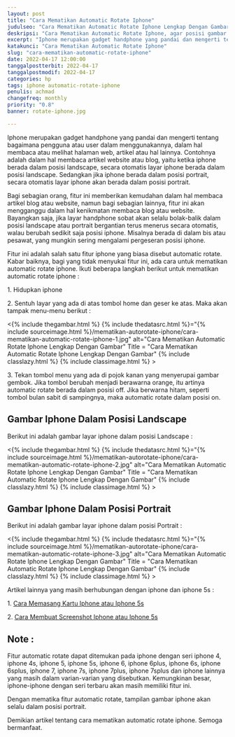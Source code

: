 ```yaml
---
layout: post
title: "Cara Mematikan Automatic Rotate Iphone"
judulseo: "Cara Mematikan Automatic Rotate Iphone Lengkap Dengan Gambar"
deskripsi: "Cara Mematikan Automatic Rotate Iphone, agar posisi gambar layar iphone tidak berubah-ubah, selalu berada di posisi portrait"
excerpt: "Iphone merupakan gadget handphone yang pandai dan mengerti tentang bagaimana pengguna atau user dalam menggunakannya, dalam hal membaca atau melihat halaman web, artikel atau hal lainnya. Contohnya adalah dalam hal membaca artikel website atau blog"
katakunci: "Cara Mematikan Automatic Rotate Iphone"
slug: "cara-mematikan-automatic-rotate-iphone"
date: 2022-04-17 12:00:00
tanggalpostterbit: 2022-04-17
tanggalpostmodif: 2022-04-17
categories: hp
tags: iphone automatic-rotate-iphone
penulis: achmad
changefreq: monthly
priority: "0.8"
banner: rotate-iphone.jpg

---
```


<p>Iphone merupakan gadget handphone yang pandai dan mengerti tentang bagaimana pengguna atau user dalam menggunakannya, dalam hal membaca atau melihat halaman web, artikel atau hal lainnya. Contohnya adalah dalam hal membaca artikel website atau blog, yaitu ketika iphone berada dalam posisi landscape, secara otomatis layar iphone berada dalam posisi landscape. Sedangkan jika iphone berada dalam posisi portrait, secara otomatis layar iphone akan berada dalam posisi portrait.</p>

<p>Bagi sebagian orang, fitur ini memberikan kemudahan dalam hal membaca artikel blog atau website, namun bagi sebagian lainnya, fitur ini akan mengganggu dalam hal kenikmatan membaca blog atau website. Bayangkan saja, jika layar handphone sobat akan selalu bolak-balik dalam posisi landscape atau portrait bergantian terus menerus secara otomatis, walau berubah sedikit saja posisi iphone. Misalnya berada di dalam bis atau pesawat, yang mungkin sering mengalami pergeseran posisi iphone.</p>

<p>Fitur ini adalah salah satu fitur iphone yang biasa disebut automatic rotate. Kabar baiknya, bagi yang tidak menyukai fitur ini, ada cara untuk mematikan automatic rotate iphone. Ikuti beberapa langkah berikut untuk mematikan automatic rotate iphone :</p>

<p>1. Hidupkan iphone</p>

<p>2. Sentuh layar yang ada di atas tombol home dan geser ke atas. Maka akan tampak menu-menu berikut :</p>

<p><{% include thegambar.html %} {% include thedatasrc.html %}="{% include sourceimage.html %}/mematikan-autorotate-iphone/cara-mematikan-automatic-rotate-iphone-1.jpg"  alt="Cara Mematikan Automatic Rotate Iphone Lengkap Dengan Gambar" Title = "Cara Mematikan Automatic Rotate Iphone Lengkap Dengan Gambar" {% include classlazy.html %} {% include classimage.html %} ></p>

<p>3. Tekan tombol menu yang ada di pojok kanan yang menyerupai gambar gembok. Jika tombol berubah menjadi berawarna orange, itu artinya automatic rotate berada dalam posisi off. Jika berwarna hitam, seperti tombol bulan sabit di sampingnya, maka automatic rotate dalam posisi on.</p>


## Gambar Iphone Dalam Posisi Landscape

<p>Berikut ini adalah gambar layar iphone dalam posisi Landscape :</p>

<p><{% include thegambar.html %} {% include thedatasrc.html %}="{% include sourceimage.html %}/mematikan-autorotate-iphone/cara-mematikan-automatic-rotate-iphone-2.jpg"  alt="Cara Mematikan Automatic Rotate Iphone Lengkap Dengan Gambar" Title = "Cara Mematikan Automatic Rotate Iphone Lengkap Dengan Gambar" {% include classlazy.html %} {% include classimage.html %} ></p>


## Gambar Iphone Dalam Posisi Portrait

<p>Berikut ini adalah gambar layar iphone dalam posisi Portrait :</p>

<p><{% include thegambar.html %} {% include thedatasrc.html %}="{% include sourceimage.html %}/mematikan-autorotate-iphone/cara-mematikan-automatic-rotate-iphone-3.jpg"  alt="Cara Mematikan Automatic Rotate Iphone Lengkap Dengan Gambar" Title = "Cara Mematikan Automatic Rotate Iphone Lengkap Dengan Gambar" {% include classlazy.html %} {% include classimage.html %} ></p>

<p>Artikel lainnya yang masih berhubungan dengan iphone dan iphone 5s :</p>

<p>1. <a href="/cara-pasang-kartu-sim-iphone" target="_blank" rel="nofollow noopener noreferrer" >Cara Memasang Kartu Iphone atau Iphone 5s</a></p>

<p>2. <a href="/screenshot-di-iphone-dan-ipad" target="_blank" rel="nofollow noopener noreferrer" >Cara Membuat Screenshot Iphone atau Iphone 5s</a></p>


## Note :

<p>Fitur automatic rotate dapat ditemukan pada iphone dengan seri iphone 4, iphone 4s, iphone 5, iphone 5s, iphone 6, iphone 6plus, iphone 6s, iphone 6splus, iphone 7, iphone 7s, iphone 7plus, iphone 7splus dan iphone lainnya yang masih dalam varian-varian yang disebutkan. Kemungkinan besar, iphone-iphone dengan seri terbaru akan masih memiliki fitur ini.</p> 

<p>Dengan mematika fitur automatic rotate, tampilan gambar iphone akan selalu dalam posisi portrait.</p>

<p>Demikian artikel tentang cara mematikan automatic rotate iphone. Semoga bermanfaat.</p> 





